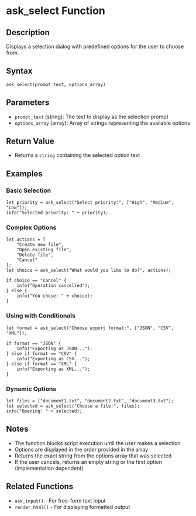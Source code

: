 # ask_select Function

## Description
Displays a selection dialog with predefined options for the user to choose from.

## Syntax
```rhai
ask_select(prompt_text, options_array)
```

## Parameters
- `prompt_text` (string): The text to display as the selection prompt
- `options_array` (array): Array of strings representing the available options

## Return Value
- Returns a `string` containing the selected option text

## Examples

### Basic Selection
```rhai
let priority = ask_select("Select priority:", ["High", "Medium", "Low"]);
info("Selected priority: " + priority);
```

### Complex Options
```rhai
let actions = [
    "Create new file",
    "Open existing file", 
    "Delete file",
    "Cancel"
];
let choice = ask_select("What would you like to do?", actions);

if choice == "Cancel" {
    info("Operation cancelled");
} else {
    info("You chose: " + choice);
}
```

### Using with Conditionals
```rhai
let format = ask_select("Choose export format:", ["JSON", "CSV", "XML"]);

if format == "JSON" {
    info("Exporting as JSON...");
} else if format == "CSV" {
    info("Exporting as CSV...");
} else if format == "XML" {
    info("Exporting as XML...");
}
```

### Dynamic Options
```rhai
let files = ["document1.txt", "document2.txt", "document3.txt"];
let selected = ask_select("Choose a file:", files);
info("Opening: " + selected);
```

## Notes
- The function blocks script execution until the user makes a selection
- Options are displayed in the order provided in the array
- Returns the exact string from the options array that was selected
- If the user cancels, returns an empty string or the first option (implementation dependent)

## Related Functions
- `ask_input()` - For free-form text input
- `render_html()` - For displaying formatted output
